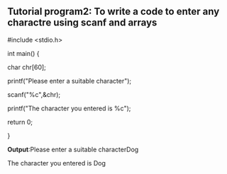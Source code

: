 ## Tutorial program2: To write a code to enter any charactre using scanf and arrays

#include <stdio.h>

int main() {

char chr[60];

printf("Please enter a suitable character");

scanf("%c",&chr);

printf("The character you entered is %c");

return 0;

}

**Output**:Please enter a suitable characterDog

The character you entered is Dog
